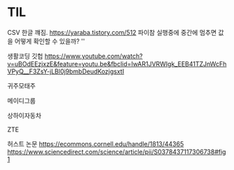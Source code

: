 

# TIL

CSV 한글 꺠짐.
https://yaraba.tistory.com/512
파이참 실행중에 중간에 멈추면 값을 어떻게 확인할 수 있을까?
''


생활코딩 깃헙
https://www.youtube.com/watch?v=uBOdEEzjxzE&feature=youtu.be&fbclid=IwAR1JVRWIgk_EEB41TZJnWcFhVPyQ__F3ZsY-jLBl0j9bmbDeudKozjgsxtI


귀주모태주

메이디그룹

상하이자동차

ZTE



허스트 논문
https://ecommons.cornell.edu/handle/1813/44365
https://www.sciencedirect.com/science/article/pii/S0378437117306738#fig1